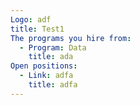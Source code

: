 ```yaml
---
Logo: adf
title: Test1
The programs you hire from:
  - Program: Data
    title: ada
Open positions:
  - Link: adfa
    title: adfa
---
```

